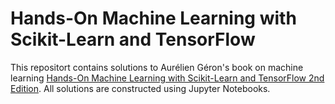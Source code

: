 # Hands-On Machine Learning with Scikit-Learn and TensorFlow

This repositort contains solutions to Aurélien Géron's book on machine learning [Hands-On Machine Learning with Scikit-Learn and TensorFlow 2nd Edition](https://www.amazon.com/Hands-Machine-Learning-Scikit-Learn-TensorFlow/dp/1492032646/ref=pd_sbs_14_t_0/136-5237585-3237864?_encoding=UTF8&pd_rd_i=1492032646&pd_rd_r=4c87f0c2-6ba2-4576-8c7c-e8a9144180ba&pd_rd_w=IB24C&pd_rd_wg=DPrQr&pf_rd_p=5cfcfe89-300f-47d2-b1ad-a4e27203a02a&pf_rd_r=9T888Y835HAC1VFMA19H&psc=1&refRID=9T888Y835HAC1VFMA19H). All solutions are constructed using Jupyter Notebooks.
